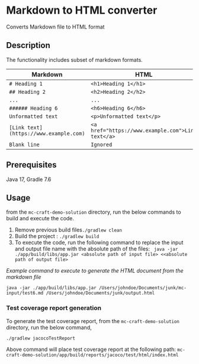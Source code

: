 
# Markdown to HTML converter

Converts Markdown file to HTML format

## Description

The functionality includes subset of markdown formats. 

| Markdown                               | HTML                                              |
| -------------------------------------- | ------------------------------------------------- |
| `# Heading 1`                          | `<h1>Heading 1</h1>`                              |
| `## Heading 2`                         | `<h2>Heading 2</h2>`                              |
| `...`                                  | `...`                                             |
| `###### Heading 6`                     | `<h6>Heading 6</h6>`                              |
| `Unformatted text`                     | `<p>Unformatted text</p>`                         |
| `[Link text](https://www.example.com)` | `<a href="https://www.example.com">Link text</a>` |
| `Blank line`                           | `Ignored`                                         |


## Prerequisites

 Java 17, Gradle 7.6

## Usage 
  
from the `mc-craft-demo-solution` directory, run the below commands to build and execute the code. 
1. Remove previous build files`./gradlew clean`
2. Build the project : `./gradlew build`
4. To execute the code, run the following command to replace the input and output file name with the absolute path of the files:
    ` java -jar ./app/build/libs/app.jar <absolute path of input file> <<absolute path of output file>`

*Example command to execute to generate the HTML document from the markdown file*

`java -jar ./app/build/libs/app.jar /Users/johndoe/Documents/junk/mc-input/test6.md /Users/johndoe/Documents/junk/output.html`

### Test coverage report generation

To generate the test coverage report, from the `mc-craft-demo-solution` directory, run the below command,

 `./gradlew jacocoTestReport`

Above command will place test coverage report at the following path: 
`mc-craft-demo-solution/app/build/reports/jacoco/test/html/index.html`


